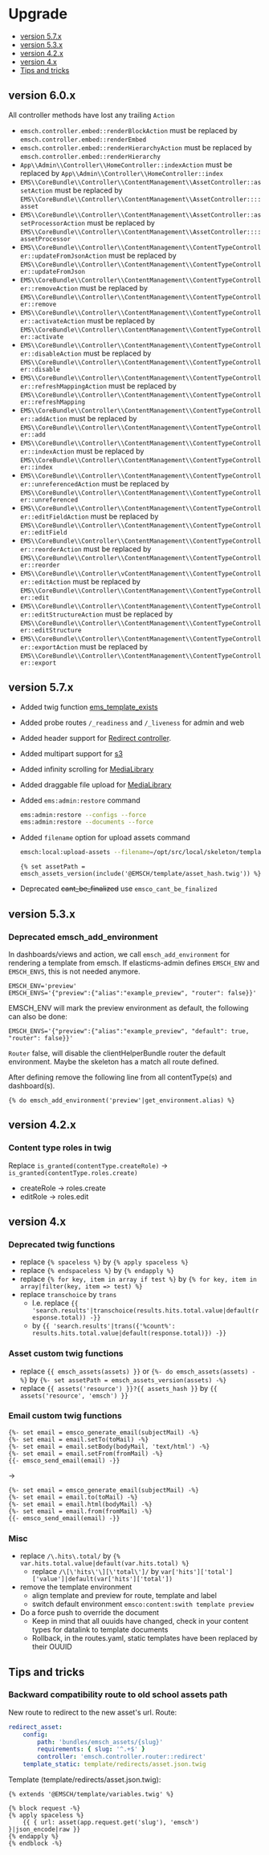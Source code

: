 # Upgrade

  * [version 5.7.x](#version-57x)
  * [version 5.3.x](#version-53x)
  * [version 4.2.x](#version-42x)
  * [version 4.x](#version-4x)
  * [Tips and tricks](#tips-and-tricks)

## version 6.0.x

All controller methods have lost any trailing `Action`

* `emsch.controller.embed::renderBlockAction` must be replaced by `emsch.controller.embed::renderEmbed`
* `emsch.controller.embed::renderHierarchyAction` must be replaced by `emsch.controller.embed::renderHierarchy`
* `App\\Admin\\Controller\\HomeController::indexAction` must be replaced by `App\\Admin\\Controller\\HomeController::index`
* `EMS\\CoreBundle\\Controller\\ContentManagement\\AssetController::assetAction` must be replaced by `EMS\\CoreBundle\\Controller\\ContentManagement\\AssetController::::asset`
* `EMS\\CoreBundle\\Controller\\ContentManagement\\AssetController::assetProcessorAction` must be replaced by `EMS\\CoreBundle\\Controller\\ContentManagement\\AssetController::::assetProcessor`
* `EMS\\CoreBundle\\Controller\\ContentManagement\\ContentTypeController::updateFromJsonAction` must be replaced by `EMS\\CoreBundle\\Controller\\ContentManagement\\ContentTypeController::updateFromJson`
* `EMS\\CoreBundle\\Controller\\ContentManagement\\ContentTypeController::removeAction` must be replaced by `EMS\\CoreBundle\\Controller\\ContentManagement\\ContentTypeController::remove`
* `EMS\\CoreBundle\\Controller\\ContentManagement\\ContentTypeController::activateAction` must be replaced by `EMS\\CoreBundle\\Controller\\ContentManagement\\ContentTypeController::activate`
* `EMS\\CoreBundle\\Controller\\ContentManagement\\ContentTypeController::disableAction` must be replaced by `EMS\\CoreBundle\\Controller\\ContentManagement\\ContentTypeController::disable`
* `EMS\\CoreBundle\\Controller\\ContentManagement\\ContentTypeController::refreshMappingAction` must be replaced by `EMS\\CoreBundle\\Controller\\ContentManagement\\ContentTypeController::refreshMapping`
* `EMS\\CoreBundle\\Controller\\ContentManagement\\ContentTypeController::addAction` must be replaced by `EMS\\CoreBundle\\Controller\\ContentManagement\\ContentTypeController::add`
* `EMS\\CoreBundle\\Controller\\ContentManagement\\ContentTypeController::indexAction` must be replaced by `EMS\\CoreBundle\\Controller\\ContentManagement\\ContentTypeController::index`
* `EMS\\CoreBundle\\Controller\\ContentManagement\\ContentTypeController::unreferencedAction` must be replaced by `EMS\\CoreBundle\\Controller\\ContentManagement\\ContentTypeController::unreferenced`
* `EMS\\CoreBundle\\Controller\\ContentManagement\\ContentTypeController::editFieldAction` must be replaced by `EMS\\CoreBundle\\Controller\\ContentManagement\\ContentTypeController::editField`
* `EMS\\CoreBundle\\Controller\\ContentManagement\\ContentTypeController::reorderAction` must be replaced by `EMS\\CoreBundle\\Controller\\ContentManagement\\ContentTypeController::reorder`
* `EMS\\CoreBundle\\Controller\vContentManagement\\ContentTypeController::editAction` must be replaced by `EMS\\CoreBundle\\Controller\\ContentManagement\\ContentTypeController::edit`
* `EMS\\CoreBundle\\Controller\\ContentManagement\\ContentTypeController::editStructureAction` must be replaced by `EMS\\CoreBundle\\Controller\\ContentManagement\\ContentTypeController::editStructure`
* `EMS\\CoreBundle\\Controller\\ContentManagement\\ContentTypeController::exportAction` must be replaced by `EMS\\CoreBundle\\Controller\\ContentManagement\\ContentTypeController::export`

## version 5.7.x

* Added twig function [ems_template_exists](./site-building/twig.md#ems_template_exists)
* Added probe routes `/_readiness` and `/_liveness` for admin and web
* Added header support for [Redirect controller](./dev/client-helper-bundle/routing.md#redirect-controller).
* Added multipart support for [s3](./dev/common-bundle/storages.md#s3)
* Added infinity scrolling for [MediaLibrary](./dev/core-bundle/twig/component.md#media-library)
* Added draggable file upload for [MediaLibrary](./dev/core-bundle/twig/component.md#media-library)
* Added `ems:admin:restore` command
  ```bash
  ems:admin:restore --configs --force
  ems:admin:restore --documents --force
  ```
* Added `filename` option for upload assets command
  ```bash
  emsch:local:upload-assets --filename=/opt/src/local/skeleton/template/asset_hash.twig
  ```
  
  ```twig
  {% set assetPath = emsch_assets_version(include('@EMSCH/template/asset_hash.twig')) %}
  ```
* Deprecated ~~cant_be_finalized~~ use `emsco_cant_be_finalized`

## version 5.3.x

### Deprecated emsch_add_environment 

In dashboards/views and action, we call `emsch_add_environment` for rendering a template from emsch.
If elasticms-admin defines `EMSCH_ENV` and `EMSCH_ENVS`, this is not needed anymore.

```.env
EMSCH_ENV='preview'
EMSCH_ENVS='{"preview":{"alias":"example_preview", "router": false}}' 
```

EMSCH_ENV will mark the preview environment as default, the following can also be done:
```.env
EMSCH_ENVS='{"preview":{"alias":"example_preview", "default": true, "router": false}}' 
```

`Router` false, will disable the clientHelperBundle router the default environment. 
Maybe the skeleton has a match all route defined.

After defining remove the following line from all contentType(s) and dashboard(s).
```twig
{% do emsch_add_environment('preview'|get_environment.alias) %} 
```

## version 4.2.x

### Content type roles in twig
Replace `is_granted(contentType.createRole)` → `is_granted(contentType.roles.create)`
* createRole → roles.create
* editRole → roles.edit

## version 4.x

### Deprecated twig functions
* replace `{% spaceless %}` by `{% apply spaceless %}`
* replace `{% endspaceless %}` by `{% endapply %}`
* replace `{% for key, item in array if test %}` by  `{% for key, item in array|filter(key, item => test) %}`
* replace `transchoice` by `trans`
  * I.e. replace `{{ 'search.results'|transchoice(results.hits.total.value|default(response.total)) -}}`
  * by `{{ 'search.results'|trans({'%count%': results.hits.total.value|default(response.total)}) -}}`

### Asset custom twig functions
* replace `{{ emsch_assets(assets) }}` or `{%- do emsch_assets(assets) -%}` by `{%- set assetPath = emsch_assets_version(assets) -%}`
* replace `{{ assets('resource') }}?{{ assets_hash }}` by `{{ assets('resource', 'emsch') }}`

### Email custom twig functions
```twig
{%- set email = emsco_generate_email(subjectMail) -%}
{%- set email = email.setTo(toMail) -%}
{%- set email = email.setBody(bodyMail, 'text/html') -%}
{%- set email = email.setFrom(fromMail) -%}
{{- emsco_send_email(email) -}}
```
→
```twig
{%- set email = emsco_generate_email(subjectMail) -%}
{%- set email = email.to(toMail) -%}
{%- set email = email.html(bodyMail) -%}
{%- set email = email.from(fromMail) -%}
{{- emsco_send_email(email) -}}
```

### Misc
* replace `/\.hits\.total/` by `{% var.hits.total.value|default(var.hits.total) %}`
  * replace `/\[\'hits\'\][\'total\']/` by `var['hits']['total']['value']|default(var['hits']['total'])`
* remove the template environment
  * align template and preview for route, template and label
  * switch default environment `emsco:content:swith template preview`
* Do a force push to override the document
  * Keep in mind that all ouuids have changed, check in your content types for datalink to template documents
  * Rollback, in the routes.yaml, static templates have been replaced by their OUUID

## Tips and tricks

### Backward compatibility route to old school assets path

New route to redirect to the new asset's url. Route:

```yaml
redirect_asset:
    config:
        path: 'bundles/emsch_assets/{slug}'
        requirements: { slug: '^.+$' }
        controller: 'emsch.controller.router::redirect'
    template_static: template/redirects/asset.json.twig
```

Template (template/redirects/asset.json.twig):

```twig
{% extends '@EMSCH/template/variables.twig' %}

{% block request -%}
{% apply spaceless %}
    {{ { url: asset(app.request.get('slug'), 'emsch') }|json_encode|raw }}
{% endapply %}
{% endblock -%}
```
